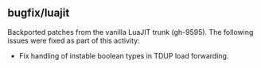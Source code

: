 ## bugfix/luajit

Backported patches from the vanilla LuaJIT trunk (gh-9595). The following
issues were fixed as part of this activity:

* Fix handling of instable boolean types in TDUP load forwarding.
